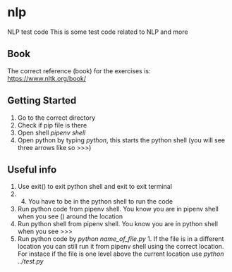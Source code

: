 # nlp
NLP test code
This is some test code related to NLP and more

## Book
The correct reference (book) for the exercises is:
https://www.nltk.org/book/

## Getting Started
1. Go to the correct directory
2. Check if pip file is there
3. Open shell *pipenv shell*
4. Open python by typing *python*, this starts the python shell (you will see three arrows like so >>>)


## Useful info
1. Use exit() to exit python shell and exit to exit terminal
1. 4. You have to be in the python shell to run the code
1. Run python code from pipenv shell. You know you are in pipenv shell when you see () around the location
1. Run python shell from pipenv shell. You know you are in python shell when you see >>>
1. Run python code by *python name_of_file.py*
1. If the file is in a different location you can still run it from pipenv shell using the correct location. For instace if the file is one level above the current location use *python ../test.py*
